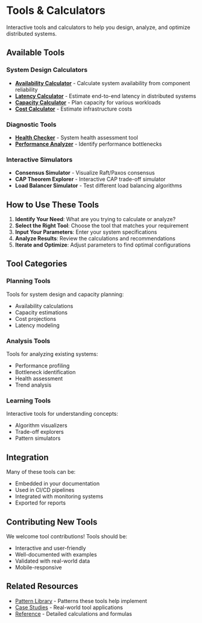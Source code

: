 # Tools & Calculators

Interactive tools and calculators to help you design, analyze, and optimize distributed systems.

## Available Tools

### System Design Calculators
- **[Availability Calculator](availability-calculator.md)** - Calculate system availability from component reliability
- **[Latency Calculator](latency-calculator.md)** - Estimate end-to-end latency in distributed systems
- **[Capacity Calculator](capacity-calculator.md)** - Plan capacity for various workloads
- **[Cost Calculator](cost-calculator.md)** - Estimate infrastructure costs

### Diagnostic Tools
- **[Health Checker](diagnostics/health-checker.md)** - System health assessment tool
- **[Performance Analyzer](diagnostics/performance-analyzer.md)** - Identify performance bottlenecks

### Interactive Simulators
- **Consensus Simulator** - Visualize Raft/Paxos consensus
- **CAP Theorem Explorer** - Interactive CAP trade-off simulator
- **Load Balancer Simulator** - Test different load balancing algorithms

## How to Use These Tools

1. **Identify Your Need**: What are you trying to calculate or analyze?
2. **Select the Right Tool**: Choose the tool that matches your requirement
3. **Input Your Parameters**: Enter your system specifications
4. **Analyze Results**: Review the calculations and recommendations
5. **Iterate and Optimize**: Adjust parameters to find optimal configurations

## Tool Categories

### Planning Tools
Tools for system design and capacity planning:
- Availability calculations
- Capacity estimations
- Cost projections
- Latency modeling

### Analysis Tools
Tools for analyzing existing systems:
- Performance profiling
- Bottleneck identification
- Health assessment
- Trend analysis

### Learning Tools
Interactive tools for understanding concepts:
- Algorithm visualizers
- Trade-off explorers
- Pattern simulators

## Integration

Many of these tools can be:
- Embedded in your documentation
- Used in CI/CD pipelines
- Integrated with monitoring systems
- Exported for reports

## Contributing New Tools

We welcome tool contributions! Tools should be:
- Interactive and user-friendly
- Well-documented with examples
- Validated with real-world data
- Mobile-responsive

## Related Resources

- [Pattern Library](../pattern-library/index.md) - Patterns these tools help implement
- [Case Studies](../case-studies/index.md) - Real-world tool applications
- [Reference](../reference/index.md) - Detailed calculations and formulas